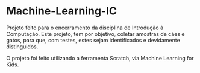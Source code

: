 # Machine-Learning-IC
Projeto feito para o encerramento da disciplina de Introdução à Computação.
Este projeto, tem por objetivo, coletar amostras de cães e gatos, para que, com testes, estes sejam identificados e devidamente distinguidos. 

O projeto foi feito utilizando a ferramenta Scratch, via Machine Learning for Kids.
